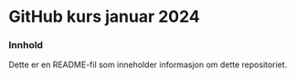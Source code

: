 # GitHub kurs januar 2024

### Innhold

Dette er en README-fil som inneholder informasjon om dette repositoriet.